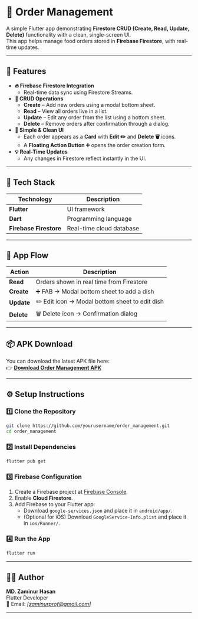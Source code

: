 # 🧾 Order Management

A simple Flutter app demonstrating **Firestore CRUD (Create, Read, Update, Delete)** functionality with a clean, single-screen UI.  
This app helps manage food orders stored in **Firebase Firestore**, with real-time updates.

---

## 📱 Features

- **🔥 Firebase Firestore Integration**
  - Real-time data sync using Firestore Streams.
- **🧩 CRUD Operations**
  - **Create** – Add new orders using a modal bottom sheet.  
  - **Read** – View all orders live in a list.  
  - **Update** – Edit any order from the list using a bottom sheet.  
  - **Delete** – Remove orders after confirmation through a dialog.
- **🎨 Simple & Clean UI**
  - Each order appears as a **Card** with **Edit ✏️** and **Delete 🗑️** icons.
  - A **Floating Action Button ➕** opens the order creation form.
- **💡 Real-Time Updates**
  - Any changes in Firestore reflect instantly in the UI.

---

## 🧱 Tech Stack

| Technology | Description |
|-------------|-------------|
| **Flutter** | UI framework |
| **Dart** | Programming language |
| **Firebase Firestore** | Real-time cloud database |


---

## 📸 App Flow

| Action | Description |
|--------|--------------|
| **Read** | Orders shown in real time from Firestore |
| **Create** | ➕ FAB → Modal bottom sheet to add a dish |
| **Update** | ✏️ Edit icon → Modal bottom sheet to edit dish |
| **Delete** | 🗑️ Delete icon → Confirmation dialog |

---

## 📦 APK Download

You can download the latest APK file here:  
👉 [**Download Order Management APK**](https://github.com/Zaminur151/Order-Management/releases/download/v1.0/app-release.apk)

---

## ⚙️ Setup Instructions

### 1️⃣ Clone the Repository
```bash
git clone https://github.com/yourusername/order_management.git
cd order_management
```

### 2️⃣ Install Dependencies
```bash
flutter pub get
```

### 3️⃣ Firebase Configuration
1. Create a Firebase project at [Firebase Console](https://console.firebase.google.com/).  
2. Enable **Cloud Firestore**.  
3. Add Firebase to your Flutter app:
   - Download `google-services.json` and place it in `android/app/`.
   - (Optional for iOS) Download `GoogleService-Info.plist` and place it in `ios/Runner/`.

### 4️⃣ Run the App
```bash
flutter run
```


---

## 🧑‍💻 Author

**MD. Zaminur Hasan**  
Flutter Developer  
📧 Email: _[zaminurprof@gmail.com]_  

---
